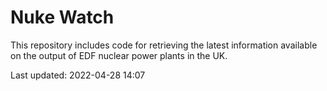 # Nuke Watch

This repository includes code for retrieving the latest information available on the output of EDF nuclear power plants in the UK.

Last updated: 2022-04-28 14:07